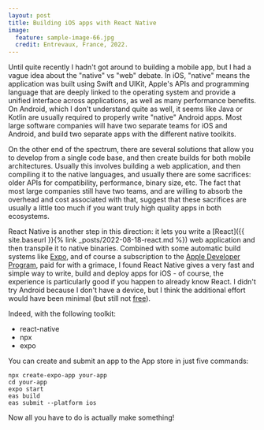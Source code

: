 ```yaml
---
layout: post
title: Building iOS apps with React Native
image:
  feature: sample-image-66.jpg
  credit: Entrevaux, France, 2022. 
---
```


Until quite recently I hadn't got around to building a mobile app, but I had a vague idea about the "native" vs "web" debate. In iOS, "native" means the application was built using Swift and UIKit, Apple's APIs and programming language that are deeply linked to the operating system and provide a unified interface across applications, as well as many performance benefits. On Android, which I don't understand quite as well, it seems like Java or Kotlin are usually required to properly write "native" Android apps. Most large software companies will have two separate teams for iOS and Android, and build two separate apps with the different native toolkits. 

On the other end of the spectrum, there are several solutions that allow you to develop from a single code base, and then create builds for both mobile architectures. Usually this involves building a web application, and then compiling it to the native languages, and usually there are some sacrifices: older APIs for compatibility, performance, binary size, etc. The fact that most large companies still have two teams, and are willing to absorb the overhead and cost associated with that, suggest that these sacrifices are usually a little too much if you want truly high quality apps in both ecosystems. 

React Native is another step in this direction: it lets you write a [React]({{ site.baseurl }}{% link _posts/2022-08-18-react.md %}) web application and then transpile it to native binaries. Combined with some automatic build systems like [Expo](https://expo.dev), and of course a subscription to the [Apple Developer Program](https://developer.apple.com), paid for with a grimace, I found React Native gives a very fast and simple way to write, build and deploy apps for iOS - of course, the experience is particularly good if you happen to already know React. I didn't try Android because I don't have a device, but I think the additional effort would have been minimal (but still not [free](https://support.google.com/googleplay/android-developer/thread/238604449/how-do-i-create-a-game-and-upload-it-to-the-app-store?hl=en#:~:text=If%20you%20don't%20already,Prepare%20your%20game%20for%20submission)).

Indeed, with the following toolkit:

- react-native
- npx
- expo

You can create and submit an app to the App store in just five commands:

    npx create-expo-app your-app
    cd your-app
    expo start
    eas build
    eas submit --platform ios

Now all you have to do is actually make something!
